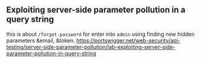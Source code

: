 ## Exploiting server-side parameter pollution in a query string

this is about `/forgot-password` for enter into `admin` using finding new hidden parameters &email, &token.
https://portswigger.net/web-security/api-testing/server-side-parameter-pollution/lab-exploiting-server-side-parameter-pollution-in-query-string
